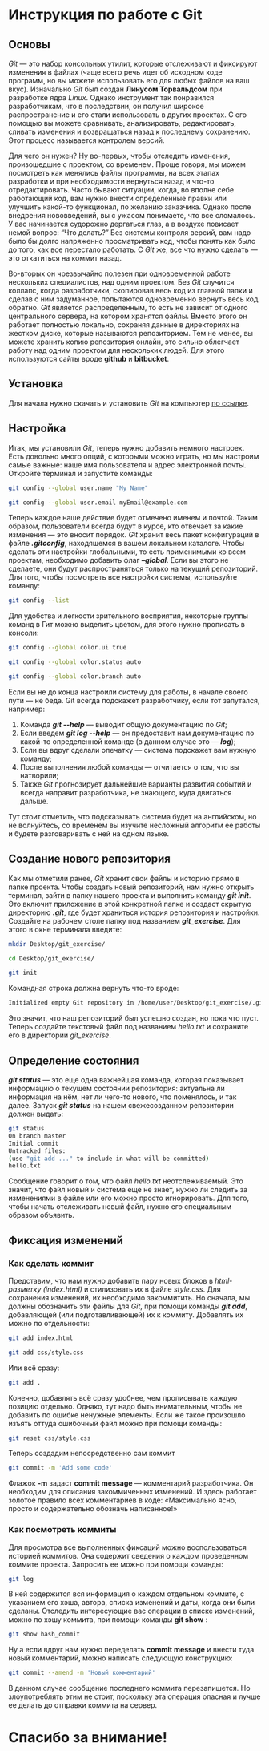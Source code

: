 # Инструкция по работе с Git

## Основы
*Git* — это набор консольных утилит, которые отслеживают и фиксируют изменения в файлах (чаще всего речь идет об исходном коде программ, но вы можете использовать его для любых файлов на ваш вкус). 
Изначально *Git* был создан **Линусом Торвальдсом** при разработке ядра *Linux*. Однако инструмент так понравился разработчикам, что в последствии, он получил широкое распространение и его стали использовать в других проектах. 
С его помощью вы можете сравнивать, анализировать, редактировать, сливать изменения и возвращаться назад к последнему сохранению. Этот процесс называется контролем версий.

Для чего он нужен? Ну во-первых, чтобы отследить изменения, произошедшие с проектом, со временем. 
Проще говоря, мы можем посмотреть как менялись файлы программы, на всех этапах разработки и при необходимости вернуться назад и что-то отредактировать. 
Часто бывают ситуации, когда, во вполне себе работающий код, вам нужно внести определенные правки или улучшить какой-то функционал, по желанию заказчика. Однако после внедрения нововведений, вы с ужасом понимаете, что все сломалось. 
У вас начинается судорожно дергаться глаз, а в воздухе повисает немой вопрос: “Что делать?” Без системы контроля версий, вам надо было бы долго напряженно просматривать код, чтобы понять как было до того, как все перестало работать. 
С *Git* же, все что нужно сделать — это откатиться на коммит назад.

Во-вторых он чрезвычайно полезен при одновременной работе нескольких специалистов, над одним проектом. 
Без *Git* случится коллапс, когда разработчики, скопировав весь код из главной папки и сделав с ним задуманное, попытаются одновременно вернуть весь код обратно.
*Git* является распределенным, то есть не зависит от одного центрального сервера, на котором хранятся файлы. Вместо этого он работает полностью локально, сохраняя данные в директориях на жестком диске, которые называются репозиторием. 
Тем не менее, вы можете хранить копию репозитория онлайн, это сильно облегчает работу над одним проектом для нескольких людей. Для этого используются сайты вроде **github** и **bitbucket**.

## Установка
Для начала нужно скачать и установить *Git* на компьютер [по ссылке](https://www.git-scm.com/downloads "Git download").

## Настройка
Итак, мы установили *Git*, теперь нужно добавить немного настроек. Есть довольно много опций, с которыми можно играть, но мы настроим самые важные: наше имя пользователя и адрес электронной почты. 
Откройте терминал и запустите команды:
```sh
git config --global user.name "My Name"
```
```sh
git config --global user.email myEmail@example.com
```
Теперь каждое наше действие будет отмечено именем и почтой. Таким образом, пользователи всегда будут в курсе, кто отвечает за какие изменения — это вносит порядок.
*Git* хранит весь пакет конфигураций в файле ***.gitconfig***, находящемся в вашем локальном каталоге. Чтобы сделать эти настройки глобальными, то есть применимыми ко всем проектам, необходимо добавить флаг ***–global***. 
Если вы этого не сделаете, они будут распространяться только на текущий репозиторий.
Для того, чтобы посмотреть все настройки системы, используйте команду:
```sh
git config --list
```
Для удобства и легкости зрительного восприятия, некоторые группы команд в Гит можно выделить цветом, для этого нужно прописать в консоли:
```sh
git config --global color.ui true
```
```sh
git config --global color.status auto
```
```sh
git config --global color.branch auto
```
Если вы не до конца настроили систему для работы, в начале своего пути — не беда. Git всегда подскажет разработчику, если тот запутался, например:

1. Команда ***git --help*** — выводит общую документацию по *Git*;
2. Если введем ***git log --help*** — он предоставит нам документацию по какой-то определенной команде (в данном случае это — ***log***);
3. Если вы вдруг сделали опечатку — система подскажет вам нужную команду;
4. После выполнения любой команды — отчитается о том, что вы натворили;
5. Также *Git* прогнозирует дальнейшие варианты развития событий и всегда направит разработчика, не знающего, куда двигаться дальше.

Тут стоит отметить, что подсказывать система будет на английском, но не волнуйтесь, со временем вы изучите несложный алгоритм ее работы и будете разговаривать с ней на одном языке.

## Создание нового репозитория
Как мы отметили ранее, *Git* хранит свои файлы и историю прямо в папке проекта. Чтобы создать новый репозиторий, нам нужно открыть терминал, зайти в папку нашего проекта и выполнить команду ***git init***. Это включит приложение в этой конкретной папке и создаст скрытую директорию ***.git***, где будет храниться история репозитория и настройки.
Создайте на рабочем столе папку под названием ***git_exercise***. Для этого в окне терминала введите:
```sh
mkdir Desktop/git_exercise/
```
```sh
cd Desktop/git_exercise/
```
```sh
git init
```
Командная строка должна вернуть что-то вроде:
```sh
Initialized empty Git repository in /home/user/Desktop/git_exercise/.git/
```
Это значит, что наш репозиторий был успешно создан, но пока что пуст. Теперь создайте текстовый файл под названием *hello.txt* и сохраните его в директории *git_exercise*.

## Определение состояния
***git status*** — это еще одна важнейшая команда, которая показывает информацию о текущем состоянии репозитория: актуальна ли информация на нём, нет ли чего-то нового, что поменялось, и так далее. Запуск ***git status*** на нашем свежесозданном репозитории должен выдать:
```sh
git status
On branch master
Initial commit
Untracked files:
(use "git add ..." to include in what will be committed)
hello.txt
```
Сообщение говорит о том, что файл *hello.txt* неотслеживаемый. Это значит, что файл новый и система еще не знает, нужно ли следить за изменениями в файле или его можно просто игнорировать. Для того, чтобы начать отслеживать новый файл, нужно его специальным образом объявить.

## Фиксация изменений
### Как сделать коммит
Представим, что нам нужно добавить пару новых блоков в *html-разметку (index.html)* и стилизовать их в файле *style.css*. 
Для сохранения изменений, их необходимо закоммитить. Но сначала, мы должны обозначить эти файлы для *Git*, при помощи команды ***git add***, добавляющей (или подготавливающей) их к коммиту. 
Добавлять их можно по отдельности:
```sh
git add index.html
```
```sh
git add css/style.css
```
Или всё сразу:
```sh
git add .
```
Конечно, добавлять всё сразу удобнее, чем прописывать каждую позицию отдельно. Однако, тут надо быть внимательным, чтобы не добавить по ошибке ненужные элементы. Если же такое произошло изъять оттуда ошибочный файл можно при помощи команды:
```sh
git reset css/style.css
```
Теперь создадим непосредственно сам коммит
```sh
git commit -m 'Add some code'
```
Флажок **-m** задаст **commit message** — комментарий разработчика. Он необходим для описания закоммиченных изменений. И здесь работает золотое правило всех комментариев в коде: «Максимально ясно, просто и содержательно обозначь написанное!»

### Как посмотреть коммиты
Для просмотра все выполненных фиксаций можно воспользоваться историей коммитов. Она содержит сведения о каждом проведенном коммите проекта. Запросить ее можно при помощи команды:
```sh
git log
```
В ней содержится вся информация о каждом отдельном коммите, с указанием его хэша, автора, списка изменений и даты, когда они были сделаны. Отследить интересующие вас операции в списке изменений, можно по хэшу коммита, при помощи команды **git show** :
```sh
git show hash_commit
```
Ну а если вдруг нам нужно переделать **commit message** и внести туда новый комментарий, можно написать следующую конструкцию:
```sh
git commit --amend -m 'Новый комментарий'
```
В данном случае сообщение последнего коммита перезапишется. Но злоупотреблять этим не стоит, поскольку эта операция опасная и лучше ее делать до отправки коммита на сервер.

# Спасибо за внимание!
